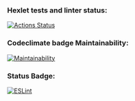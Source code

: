 ### Hexlet tests and linter status:
[![Actions Status](https://github.com/Cholym/backend-project-lvl1/workflows/hexlet-check/badge.svg)](https://github.com/Cholym/backend-project-lvl1/actions)
### Codeclimate badge Maintainability:
[![Maintainability](https://api.codeclimate.com/v1/badges/a99a88d28ad37a79dbf6/maintainability)](https://codeclimate.com/github/codeclimate/codeclimate/maintainability)
### Status Badge:
[![ESLint](https://github.com/Cholym/backend-project-lvl1/actions/workflows/eslint.yml/badge.svg)](https://github.com/Cholym/backend-project-lvl1/actions/workflows/eslint.yml)